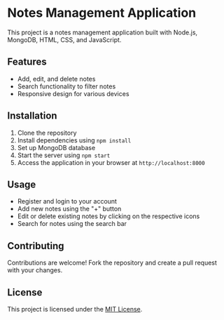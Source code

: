 # Notes Management Application

This project is a notes management application built with Node.js, MongoDB, HTML, CSS, and JavaScript.

## Features

- Add, edit, and delete notes
- Search functionality to filter notes
- Responsive design for various devices

## Installation

1. Clone the repository
2. Install dependencies using `npm install`
3. Set up MongoDB database
4. Start the server using `npm start`
5. Access the application in your browser at `http://localhost:8000`

## Usage

- Register and login to your account
- Add new notes using the "+" button
- Edit or delete existing notes by clicking on the respective icons
- Search for notes using the search bar

## Contributing

Contributions are welcome! Fork the repository and create a pull request with your changes.

## License

This project is licensed under the [MIT License](LICENSE).
